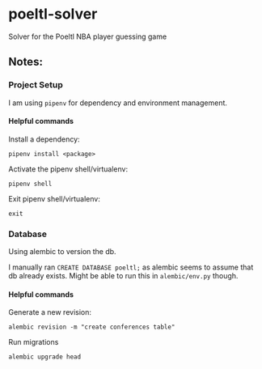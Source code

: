 # poeltl-solver
Solver for the Poeltl NBA player guessing game

## Notes:

### Project Setup

I am using `pipenv` for dependency and environment management.

#### Helpful commands

Install a dependency:
```shell
pipenv install <package>
```

Activate the pipenv shell/virtualenv:
```shell
pipenv shell
```

Exit pipenv shell/virtualenv:
```shell
exit
```

### Database

Using alembic to version the db.

I manually ran `CREATE DATABASE poeltl;` as alembic seems to assume that db already exists.
Might be able to run this in `alembic/env.py` though.

#### Helpful commands

Generate a new revision:
```shell
alembic revision -m "create conferences table"
```

Run migrations
```shell
alembic upgrade head
```
